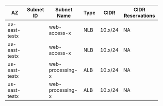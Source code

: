 | AZ | Subnet ID | Subnet Name | Type | CIDR | CIDR Reservations |
|---|---|---|---|---|---|
us-east-testx | | web-access-x | NLB | 10.x/24 | NA |
us-east-testx | | web-access-x | NLB | 10.x/24 | NA |
us-east-testx | | web-processing-x | ALB | 10.x/24 | NA |
us-east-testx | | web-processing-x | ALB | 10.x/24 | NA |
